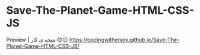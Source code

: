 # Save-The-Planet-Game-HTML-CSS-JS

Preview | نتیجه ی کار 😊😉
https://codingwithenjoy.github.io/Save-The-Planet-Game-HTML-CSS-JS/
